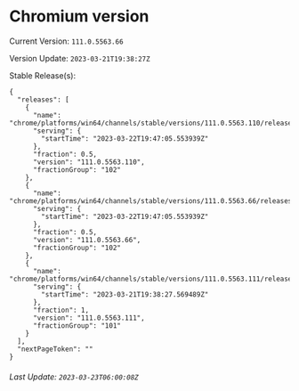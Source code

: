 # Chromium version

Current Version: `111.0.5563.66`

Version Update: `2023-03-21T19:38:27Z`

Stable Release(s):
```
{
  "releases": [
    {
      "name": "chrome/platforms/win64/channels/stable/versions/111.0.5563.110/releases/1679514425",
      "serving": {
        "startTime": "2023-03-22T19:47:05.553939Z"
      },
      "fraction": 0.5,
      "version": "111.0.5563.110",
      "fractionGroup": "102"
    },
    {
      "name": "chrome/platforms/win64/channels/stable/versions/111.0.5563.66/releases/1679514425",
      "serving": {
        "startTime": "2023-03-22T19:47:05.553939Z"
      },
      "fraction": 0.5,
      "version": "111.0.5563.66",
      "fractionGroup": "102"
    },
    {
      "name": "chrome/platforms/win64/channels/stable/versions/111.0.5563.111/releases/1679427507",
      "serving": {
        "startTime": "2023-03-21T19:38:27.569489Z"
      },
      "fraction": 1,
      "version": "111.0.5563.111",
      "fractionGroup": "101"
    }
  ],
  "nextPageToken": ""
}
```

###### Last Update: `2023-03-23T06:00:08Z`
        